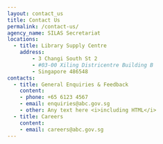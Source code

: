 ```yaml
---
layout: contact_us
title: Contact Us
permalink: /contact-us/
agency_name: SILAS Secretariat
locations:
  - title: Library Supply Centre
    address:
        - 3 Changi South St 2
        - #03-00 Xiling Districentre Building B
        - Singapore 486548
contacts:
  - title: General Enquiries & Feedback
    content:
    - phone: +65 6123 4567
    - email: enquiries@abc.gov.sg
    - other: Any text here <i>including HTML</i>
  - title: Careers
    content:
    - email: careers@abc.gov.sg
---
```

